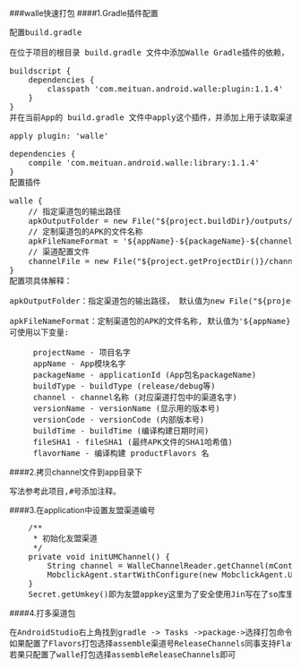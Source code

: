 ###walle快速打包
####1.Gradle插件配置
<pre>
配置build.gradle

在位于项目的根目录 build.gradle 文件中添加Walle Gradle插件的依赖， 如下：

buildscript {
    dependencies {
        classpath 'com.meituan.android.walle:plugin:1.1.4'
    }
}
并在当前App的 build.gradle 文件中apply这个插件，并添加上用于读取渠道号的AAR

apply plugin: 'walle'

dependencies {
    compile 'com.meituan.android.walle:library:1.1.4'
}
配置插件

walle {
    // 指定渠道包的输出路径
    apkOutputFolder = new File("${project.buildDir}/outputs/channels");
    // 定制渠道包的APK的文件名称
    apkFileNameFormat = '${appName}-${packageName}-${channel}-${buildType}-v${versionName}-${versionCode}-${buildTime}.apk';
    // 渠道配置文件
    channelFile = new File("${project.getProjectDir()}/channel")
}
配置项具体解释：

apkOutputFolder：指定渠道包的输出路径， 默认值为new File("${project.buildDir}/outputs/apk")

apkFileNameFormat：定制渠道包的APK的文件名称, 默认值为'${appName}-${buildType}-${channel}.apk'
可使用以下变量:

     projectName - 项目名字
     appName - App模块名字
     packageName - applicationId (App包名packageName)
     buildType - buildType (release/debug等)
     channel - channel名称 (对应渠道打包中的渠道名字)
     versionName - versionName (显示用的版本号)
     versionCode - versionCode (内部版本号)
     buildTime - buildTime (编译构建日期时间)
     fileSHA1 - fileSHA1 (最终APK文件的SHA1哈希值)
     flavorName - 编译构建 productFlavors 名
</pre>
####2.拷贝channel文件到app目录下
<pre>
写法参考此项目,#号添加注释。
</pre>
####3.在application中设置友盟渠道编号
<pre>
    /**
     * 初始化友盟渠道
     */
    private void initUMChannel() {
        String channel = WalleChannelReader.getChannel(mContext);
        MobclickAgent.startWithConfigure(new MobclickAgent.UMAnalyticsConfig(mContext, Secret.getUmkey(),channel));
    }
    Secret.getUmkey()即为友盟appkey这里为了安全使用Jin写在了so库里。
</pre>
####4.打多渠道包
<pre>
在AndroidStudio右上角找到gradle -> Tasks ->package->选择打包命令
如果配置了Flavors打包选择assemble渠道号ReleaseChannels同事支持Flavors的单渠道打包
若果只配置了walle打包选择assembleReleaseChannels即可
</pre>